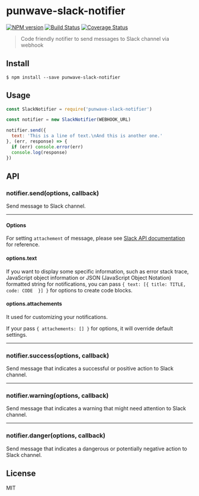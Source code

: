 # punwave-slack-notifier

[![NPM version][npm-image]][npm-url]
[![Build Status][travis-image]][travis-url]
[![Coverage Status][codecov-image]][codecov-url]

> Code friendly notifier to send messages to Slack channel via webhook

## Install

```
$ npm install --save punwave-slack-notifier
```

## Usage

```js
const SlackNotifier = require('punwave-slack-notifier')

const notifier = new SlackNotifier(WEBHOOK_URL)

notifier.send({
  text: 'This is a line of text.\nAnd this is another one.'
}, (err, response) => {
  if (err) console.error(err)
  console.log(response)
})
```

## API

### notifier.send(options, callback)

Send message to Slack channel.

---

#### Options

For setting `attachement` of message, please see [Slack API documentation](https://api.slack.com/docs/message-attachments) for reference.

#### options.text

If you want to display some specific information, such as error stack trace, JavaScript object information or JSON (JavaScript Object Notation) formatted string for notifications, you can pass `{ text: [{ title: TITLE, code: CODE  }] }` for options to create code blocks.

#### options.attachements

It used for customizing your notifications.

If your pass `{ attachements: [] }` for options, it will override default settings.

---

### notifier.success(options, callback)

Send message that indicates a successful or positive action to Slack channel.

---

### notifier.warning(options, callback)

Send message that indicates a warning that might need attention to Slack channel.

---

### notifier.danger(options, callback)

Send message that indicates a dangerous or potentially negative action to Slack channel.

## License

MIT

[npm-image]: https://img.shields.io/npm/v/punwave-slack-notifier.svg
[npm-url]: https://npmjs.org/package/punwave-slack-notifier
[travis-image]: https://img.shields.io/travis/punwave/punwave-slack-notifier.svg
[travis-url]: https://travis-ci.org/punwave/punwave-slack-notifier
[codecov-image]: https://img.shields.io/codecov/c/github/punwave/punwave-slack-notifier.svg
[codecov-url]: https://codecov.io/gh/punwave/punwave-slack-notifier
